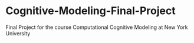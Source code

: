 # Cognitive-Modeling-Final-Project
Final Project for the course Computational Cognitive Modeling at New York University 
